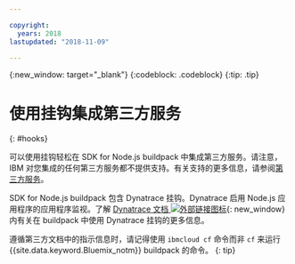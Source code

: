 ```yaml
---

copyright:
  years: 2018
lastupdated: "2018-11-09"

---
```


{:new_window: target="_blank"}
{:codeblock: .codeblock}
{:tip: .tip}

# 使用挂钩集成第三方服务
{: #hooks}

可以使用挂钩轻松在 SDK for Node.js buildpack 中集成第三方服务。请注意，IBM 对您集成的任何第三方服务都不提供支持。有关支持的更多信息，请参阅[第三方服务](../common/buildpackSupport.html#third-party)。

SDK for Node.js buildpack 包含 Dynatrace 挂钩。Dynatrace 启用 Node.js 应用程序的应用程序监视。了解 [Dynatrace 文档 ![外部链接图标](../../icons/launch-glyph.svg "外部链接图标")]( https://www.dynatrace.com/support/help/cloud-platforms/cloud-foundry/application-only/deploy-oneagent-on-cloud-foundry-for-application-only-monitoring/){: new_window} 内有关在 buildpack 中使用 Dynatrace 挂钩的更多信息。


遵循第三方文档中的指示信息时，请记得使用 `ibmcloud cf` 命令而非 `cf` 来运行 {{site.data.keyword.Bluemix_notm}} buildpack 的命令。
{: tip}
